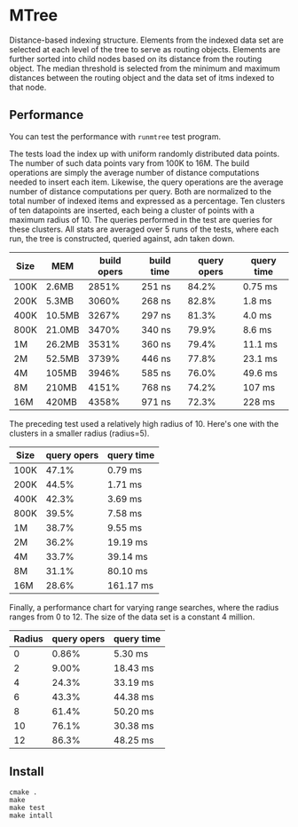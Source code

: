 # MTree

Distance-based indexing structure.  Elements from the
indexed data set are selected at each level of the tree
to serve as routing objects.  Elements are further sorted
into child nodes based on its distance from the routing
object.  The median threshold is selected from the minimum
and maximum distances between the routing object and the
data set of itms indexed to that node.  


## Performance

You can test the performance with `runmtree` test program.

The tests load the index up with uniform randomly distributed
data points.  The number of such data points vary from 100K to 16M.
The build operations are simply the average number of distance
computations needed to insert each item.  Likewise, the query operations
are the average number of distance computations per query.  Both are
normalized to the total number of indexed items and expressed as a
percentage.  Ten clusters of ten datapoints are inserted, each being
a cluster of points with a maximum radius of 10.  The queries performed
in the test are queries for these clusters.  All stats are averaged over
5 runs of the tests, where each run, the tree is constructed, queried
against, adn taken down. 

|  Size  |  MEM   |  build opers  |  build time  |  query opers  |  query time  |  
|--------|--------|---------------|--------------|---------------|--------------|
| 100K   |  2.6MB  |  2851%  |  251 ns  |  84.2%  |  0.75 ms  |
| 200K   |  5.3MB  |  3060%  |  268 ns  |  82.8%  |  1.8 ms  |
| 400K   |  10.5MB  |  3267%  |  297 ns  |  81.3%  |  4.0 ms  |
| 800K   |  21.0MB  |  3470%  |  340 ns  |  79.9%  |  8.6 ms  |
|   1M   |  26.2MB  |  3531%  |  360 ns  |  79.4%  |  11.1 ms  |
|   2M   |  52.5MB  |  3739%  |  446 ns  |  77.8%  |  23.1 ms  |
|   4M   |  105MB  |  3946%  |  585 ns  |  76.0%  |  49.6 ms  |
|   8M   |  210MB  |  4151%  |  768 ns  |  74.2%  |  107 ms  |
|  16M   |  420MB  |  4358%  |  971 ns  |  72.3%  |  228 ms  |


The preceding test used a relatively high radius of 10.
Here's one with the clusters in a smaller radius (radius=5).  


|  Size  |  query opers  | query time  |
|--------|---------------|-------------|
|  100K  |  47.1%  |  0.79 ms  |
|  200K  |  44.5%  |  1.71 ms  |
|  400K  |  42.3%  |  3.69 ms  |
|  800K  |  39.5%  |  7.58 ms  |
|  1M    |  38.7%  |  9.55 ms  |
|  2M    |  36.2%  |  19.19 ms  |
|  4M    |  33.7%  |  39.14 ms  |
|  8M    |  31.1%  |  80.10 ms  |
| 16M    |  28.6%  |  161.17 ms |


Finally, a performance chart for varying range searches, where the radius
ranges from 0 to 12.  The size of the data set is a constant 4 million. 

| Radius | query opers | query time |
|--------|-------------|------------|
|   0    |    0.86%    |   5.30 ms  |
|   2    |    9.00%    |  18.43 ms  |
|   4    |    24.3%    |  33.19 ms  |
|   6    |    43.3%    |  44.38 ms  |
|   8    |    61.4%    |  50.20 ms  |
|  10    |    76.1%    |  30.38 ms  |
|  12    |    86.3%    |  48.25 ms  |



## Install

```
cmake .
make
make test
make intall
```
